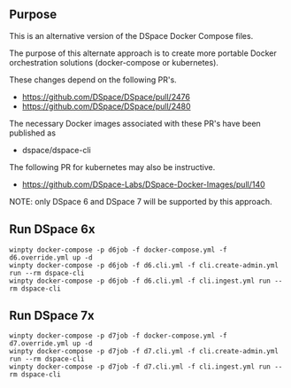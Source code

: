 ## Purpose

This is an alternative version of the DSpace Docker Compose files.  

The purpose of this alternate approach is to create more portable Docker orchestration solutions (docker-compose or kubernetes).

These changes depend on the following PR's.  
- https://github.com/DSpace/DSpace/pull/2476
- https://github.com/DSpace/DSpace/pull/2480

The necessary Docker images associated with these PR's have been published as
- dspace/dspace-cli

The following PR for kubernetes may also be instructive.
- https://github.com/DSpace-Labs/DSpace-Docker-Images/pull/140

NOTE: only DSpace 6 and DSpace 7 will be supported by this approach.

## Run DSpace 6x

```
winpty docker-compose -p d6job -f docker-compose.yml -f d6.override.yml up -d
winpty docker-compose -p d6job -f d6.cli.yml -f cli.create-admin.yml run --rm dspace-cli
winpty docker-compose -p d6job -f d6.cli.yml -f cli.ingest.yml run --rm dspace-cli
```

## Run DSpace 7x

```
winpty docker-compose -p d7job -f docker-compose.yml -f d7.override.yml up -d
winpty docker-compose -p d7job -f d7.cli.yml -f cli.create-admin.yml run --rm dspace-cli
winpty docker-compose -p d7job -f d7.cli.yml -f cli.ingest.yml run --rm dspace-cli
```
